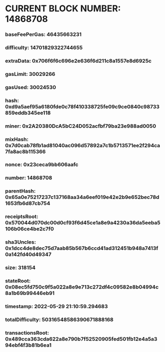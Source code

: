 # CURRENT BLOCK NUMBER: 14868708

### baseFeePerGas: 46435663231
### difficulty: 14701829322744655
### extraData: 0x706f6f6c696e2e636f6d211c8a1557e8d6925c
### gasLimit: 30029266
### gasUsed: 30024530
### hash: 0xd9a5aef95a6180fde0c78f410338725fe09c9ce0840c98733859eddb345ee118
### miner: 0x2A20380DcA5bC24D052acfbf79ba23e988ad0050
### mixHash: 0x7d0cab78fb1ad81040ac096d57892a7c1b5713571ee2f294ca7fa8ac8b115366
### nonce: 0x23ceca9bb606aafc
### number: 14868708
### parentHash: 0x65a0e75217237c137168aa34a6eef019e42e2b9e652bec78d1653fb6d87cb754
### receiptsRoot: 0x570044d070dc00d0cf93f6d45ce1a8e9a4230a36da5eeba5106b06ce4be2c7f0
### sha3Uncles: 0x1dcc4de8dec75d7aab85b567b6ccd41ad312451b948a7413f0a142fd40d49347
### size: 318154
### stateRoot: 0x08ec5fd750c9f5a022a8e9e713c272df4c09582e8b04994c8a1b69b99446eb91
### timestamp: 2022-05-29 21:10:59.294683
### totalDifficulty: 50316548586390671888168
### transactionsRoot: 0x489cca363cda622a8e790b7f52520905fed501fb12e4a5a394ebf4f3b81b6ea1

